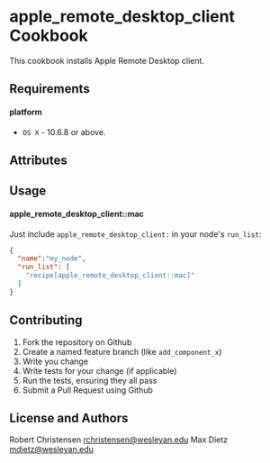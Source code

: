 apple_remote_desktop_client Cookbook
====================================
This cookbook installs Apple Remote Desktop client.

Requirements
------------
#### platform
- `OS X` - 10.6.8 or above.

Attributes
----------

Usage
-----
#### apple_remote_desktop_client::mac

Just include `apple_remote_desktop_client:` in your node's `run_list`:

```json
{
  "name":"my_node",
  "run_list": [
    "recipe[apple_remote_desktop_client::mac]"
  ]
}
```

Contributing
------------

1. Fork the repository on Github
2. Create a named feature branch (like `add_component_x`)
3. Write you change
4. Write tests for your change (if applicable)
5. Run the tests, ensuring they all pass
6. Submit a Pull Request using Github

License and Authors
-------------------
Robert Christensen <rchristensen@wesleyan.edu>
Max Dietz <mdietz@wesleyan.edu>